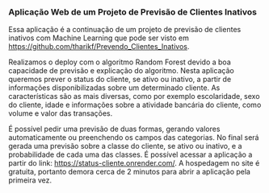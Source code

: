 ### Aplicação Web de um Projeto de Previsão de Clientes Inativos

Essa aplicação é a continuação de um projeto de previsão de clientes inativos com Machine Learning que pode ser visto em https://github.com/tharikf/Prevendo_Clientes_Inativos.

Realizamos o deploy com o algoritmo Random Forest devido a boa capacidade de previsão e explicação do algoritmo. Nesta aplicação queremos prever o status do cliente, se ativo ou inativo, a partir de informações disponibilizadas sobre um determinado cliente. As características são as mais diversas, como por exemplo escolaridade, sexo do cliente, idade e informações sobre a atividade bancária do cliente, como volume e valor das transações.

É possível pedir uma previsão de duas formas, gerando valores automaticamente ou preenchendo os campos das categorias. No final será gerada uma previsão sobre a classe do cliente, se ativo ou inativo, e a probabilidade de cada uma das classes. É possível acessar a aplicação a partir do link: https://status-cliente.onrender.com/. A hospedagem no site é gratuita, portanto demora cerca de 2 minutos para abrir a aplicação pela primeira vez.






